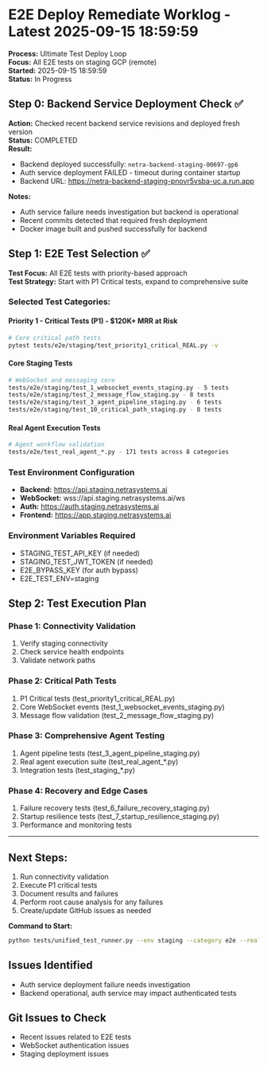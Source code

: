 # E2E Deploy Remediate Worklog - Latest 2025-09-15 18:59:59

**Process:** Ultimate Test Deploy Loop  
**Focus:** All E2E tests on staging GCP (remote)  
**Started:** 2025-09-15 18:59:59  
**Status:** In Progress  

## Step 0: Backend Service Deployment Check ✅

**Action:** Checked recent backend service revisions and deployed fresh version  
**Status:** COMPLETED  
**Result:**
- Backend deployed successfully: `netra-backend-staging-00697-gp6` 
- Auth service deployment FAILED - timeout during container startup
- Backend URL: https://netra-backend-staging-pnovr5vsba-uc.a.run.app

**Notes:**
- Auth service failure needs investigation but backend is operational
- Recent commits detected that required fresh deployment
- Docker image built and pushed successfully for backend

## Step 1: E2E Test Selection ✅

**Test Focus:** All E2E tests with priority-based approach  
**Test Strategy:** Start with P1 Critical tests, expand to comprehensive suite  

### Selected Test Categories:

#### Priority 1 - Critical Tests (P1) - $120K+ MRR at Risk
```bash
# Core critical path tests
pytest tests/e2e/staging/test_priority1_critical_REAL.py -v
```

#### Core Staging Tests 
```bash
# WebSocket and messaging core
tests/e2e/staging/test_1_websocket_events_staging.py - 5 tests
tests/e2e/staging/test_2_message_flow_staging.py - 8 tests  
tests/e2e/staging/test_3_agent_pipeline_staging.py - 6 tests
tests/e2e/staging/test_10_critical_path_staging.py - 8 tests
```

#### Real Agent Execution Tests
```bash
# Agent workflow validation  
tests/e2e/test_real_agent_*.py - 171 tests across 8 categories
```

### Test Environment Configuration
- **Backend:** https://api.staging.netrasystems.ai
- **WebSocket:** wss://api.staging.netrasystems.ai/ws  
- **Auth:** https://auth.staging.netrasystems.ai
- **Frontend:** https://app.staging.netrasystems.ai

### Environment Variables Required
- STAGING_TEST_API_KEY (if needed)
- STAGING_TEST_JWT_TOKEN (if needed)
- E2E_BYPASS_KEY (for auth bypass)
- E2E_TEST_ENV=staging

## Step 2: Test Execution Plan

### Phase 1: Connectivity Validation
1. Verify staging connectivity
2. Check service health endpoints
3. Validate network paths

### Phase 2: Critical Path Tests  
1. P1 Critical tests (test_priority1_critical_REAL.py)
2. Core WebSocket events (test_1_websocket_events_staging.py)
3. Message flow validation (test_2_message_flow_staging.py)

### Phase 3: Comprehensive Agent Testing
1. Agent pipeline tests (test_3_agent_pipeline_staging.py) 
2. Real agent execution suite (test_real_agent_*.py)
3. Integration tests (test_staging_*.py)

### Phase 4: Recovery and Edge Cases
1. Failure recovery tests (test_6_failure_recovery_staging.py)
2. Startup resilience tests (test_7_startup_resilience_staging.py)
3. Performance and monitoring tests

---

## Next Steps:
1. Run connectivity validation
2. Execute P1 critical tests
3. Document results and failures
4. Perform root cause analysis for any failures
5. Create/update GitHub issues as needed

**Command to Start:**
```bash
python tests/unified_test_runner.py --env staging --category e2e --real-services
```

## Issues Identified
- Auth service deployment failure needs investigation
- Backend operational, auth service may impact authenticated tests

## Git Issues to Check
- Recent issues related to E2E tests
- WebSocket authentication issues  
- Staging deployment issues